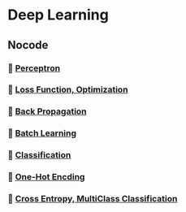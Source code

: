 # Deep Learning
## Nocode
### 📁 [Perceptron](https://github.com/ChaejinE/Study/wiki/Perceptron)
### 📁 [Loss Function, Optimization](https://github.com/ChaejinE/Study/wiki/Loss-Function,-Optimization)
### 📁 [Back Propagation](https://github.com/ChaejinE/Study/wiki/Backpropagation)
### 📁 [Batch Learning](https://github.com/ChaejinE/Study/wiki/Batch-Learning)
### 📁 [Classification](https://github.com/ChaejinE/Study/wiki/Classificiation-Network)
### 📁 [One-Hot Encding](https://github.com/ChaejinE/Study/wiki/One-hot-encoding)
### 📁 [Cross Entropy, MultiClass Classification](https://github.com/ChaejinE/Study/wiki/Multi-Class-Classification)
